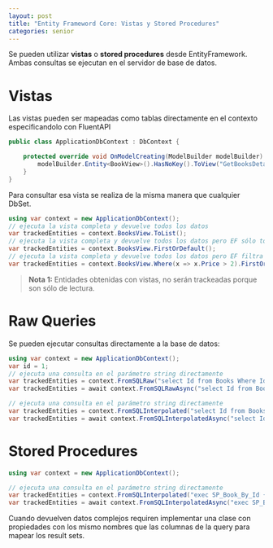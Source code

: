 ```yaml
---
layout: post
title: "Entity Frameword Core: Vistas y Stored Procedures"
categories: senior
---
```


Se pueden utilizar **vistas** o **stored procedures** <!--more-->desde EntityFramework. Ambas consultas se ejecutan en el servidor de base de datos.

# Vistas

Las vistas pueden ser mapeadas como tablas directamente en el contexto especificandolo con FluentAPI

```csharp
public class ApplicationDbContext : DbContext {

    protected override void OnModelCreating(ModelBuilder modelBuilder) {
        modelBuilder.Entity<BookView>().HasNoKey().ToView("GetBooksDetails");
    }
}
```

Para consultar esa vista se realiza de la misma manera que cualquier DbSet.

```csharp
using var context = new ApplicationDbContext();
// ejecuta la vista completa y devuelve todos los datos
var trackedEntities = context.BooksView.ToList();
// ejecuta la vista completa y devuelve todos los datos pero EF sólo toma el primero
var trackedEntities = context.BooksView.FirstOrDefault();
// ejecuta la vista completa y devuelve todos los datos pero EF filtra el resultado y toma el primero
var trackedEntities = context.BooksView.Where(x => x.Price > 2).FirstOrDefault();
```

> **Nota 1:** Entidades obtenidas con vistas, no serán trackeadas porque son sólo de lectura.

# Raw Queries

Se pueden ejecutar consultas directamente a la base de datos:

```csharp
using var context = new ApplicationDbContext();
var id = 1;
// ejecuta una consulta en el parámetro string directamente
var trackedEntities = context.FromSQLRaw("select Id from Books Where Id = " + id);
var trackedEntities = await context.FromSQLRawAsync("select Id from Books Where Id = " + id);

// ejecuta una consulta en el parámetro string directamente
var trackedEntities = context.FromSQLInterpolated("select Id from Books Where Id = {0}", id);
var trackedEntities = await context.FromSQLInterpolatedAsync("select Id from Books Where Id = {0}", id);
```

# Stored Procedures

```csharp
using var context = new ApplicationDbContext();

// ejecuta una consulta en el parámetro string directamente
var trackedEntities = context.FromSQLInterpolated("exec SP_Book_By_Id {0}", id);
var trackedEntities = await context.FromSQLInterpolatedAsync("exec SP_Book_By_Id {0}", id);
```

Cuando devuelven datos complejos requiren implementar una clase con propiedades con los mismo nombres que las columnas de la query para mapear los result sets.
